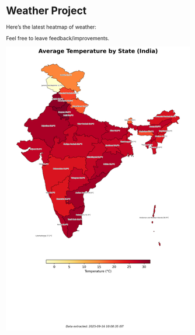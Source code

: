 # Weather Project

Here’s the latest heatmap of weather:

Feel free to leave feedback/improvements.

![India Heatmap](docs/assets/india_heatmap.png?v=C8E7ED)
